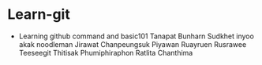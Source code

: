 # Learn-git
- Learning github command and basic101
Tanapat Bunharn
Sudkhet inyoo akak noodleman
Jirawat Chanpeungsuk
Piyawan Ruayruen
Rusrawee Teeseegit 
Thitisak Phumiphiraphon
Ratlita Chanthima